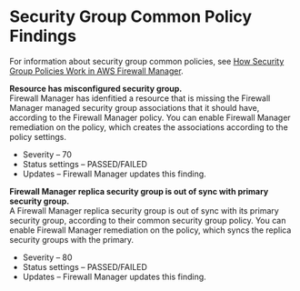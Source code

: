 # Security Group Common Policy Findings<a name="security-group-common-policy-findings"></a>

For information about security group common policies, see [How Security Group Policies Work in AWS Firewall Manager](security-group-policies.md)\.

**Resource has misconfigured security group\.**  
Firewall Manager has idenfitied a resource that is missing the Firewall Manager managed security group associations that it should have, according to the Firewall Manager policy\. You can enable Firewall Manager remediation on the policy, which creates the associations according to the policy settings\. 
+ Severity – 70
+ Status settings – PASSED/FAILED
+ Updates – Firewall Manager updates this finding\.

**Firewall Manager replica security group is out of sync with primary security group\.**  
A Firewall Manager replica security group is out of sync with its primary security group, according to their common security group policy\. You can enable Firewall Manager remediation on the policy, which syncs the replica security groups with the primary\.
+ Severity – 80
+ Status settings – PASSED/FAILED
+ Updates – Firewall Manager updates this finding\.
